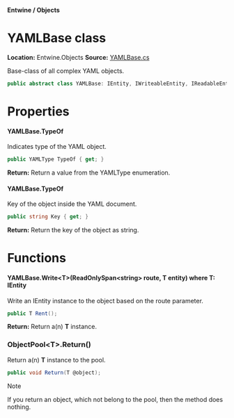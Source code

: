 __Entwine / Objects__

# YAMLBase class

__Location:__ Entwine.Objects
__Source:__ [YAMLBase.cs](https://github.com/DavidKeszei/Entwine/blob/nightly/Entwine/Objects/YAMLBase.cs)

Base-class of all complex YAML objects.

```cs
public abstract class YAMLBase: IEntity, IWriteableEntity, IReadableEntity
```

# Properties

#### YAMLBase.TypeOf

Indicates type of the YAML object.

```cs
public YAMLType TypeOf { get; }
```

__Return:__ Return a value from the YAMLType enumeration.



#### YAMLBase.TypeOf

Key of the object inside the YAML document.

```cs
public string Key { get; }
```

__Return:__ Return the key of the object as string.



# Functions

#### YAMLBase.Write&lt;T&gt;(ReadOnlySpan&lt;string&gt; route, T entity) where T: IEntity

Write an IEntity instance to the object based on the route parameter.

```cs
public T Rent();
```

__Return:__ Return a(n) __T__ instance.



### ObjectPool&lt;T&gt;.Return()

Return a(n) __T__ instance to the pool.

```cs
public void Return(T @object);
```

> [!NOTE]
> If you return an object, which not belong to the pool, then the method does nothing.
